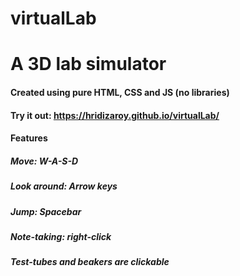 # virtualLab

# A 3D lab simulator

#### Created using pure HTML, CSS and JS (no libraries)

#### Try it out: https://hridizaroy.github.io/virtualLab/

#### Features

##### Move: W-A-S-D

##### Look around: Arrow keys

##### Jump: Spacebar

##### Note-taking: right-click

##### Test-tubes and beakers are clickable

